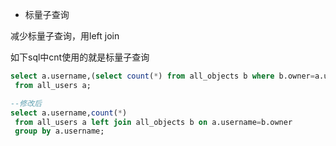 * 标量子查询

减少标量子查询，用left join

如下sql中cnt使用的就是标量子查询

```sql
select a.username,(select count(*) from all_objects b where b.owner=a.username) cnt
 from all_users a;

--修改后
select a.username,count(*) 
 from all_users a left join all_objects b on a.username=b.owner
 group by a.username;
```



